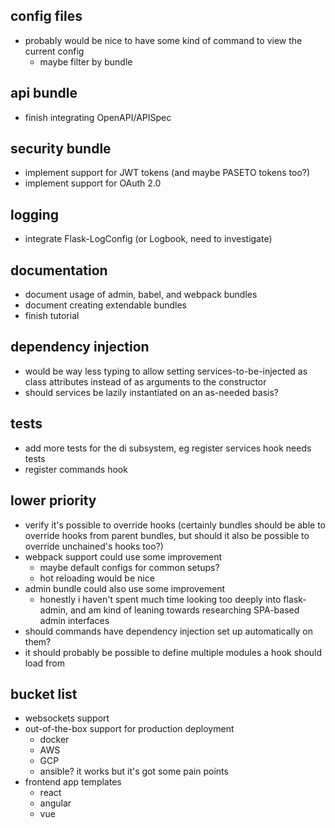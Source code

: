 config files
------------
* probably would be nice to have some kind of command to view the current config
    - maybe filter by bundle


api bundle
----------
* finish integrating OpenAPI/APISpec


security bundle
---------------
* implement support for JWT tokens (and maybe PASETO tokens too?)
* implement support for OAuth 2.0


logging
-------
* integrate Flask-LogConfig (or Logbook, need to investigate)


documentation
-------------
* document usage of admin, babel, and webpack bundles
* document creating extendable bundles
* finish tutorial


dependency injection
--------------------
* would be way less typing to allow setting services-to-be-injected as class attributes instead of as arguments to the constructor
* should services be lazily instantiated on an as-needed basis?


tests
-----
* add more tests for the di subsystem, eg register services hook needs tests
* register commands hook


lower priority
--------------
* verify it's possible to override hooks (certainly bundles should be able to override hooks from parent bundles, but should it also be possible to override unchained's hooks too?)
* webpack support could use some improvement
   - maybe default configs for common setups?
   - hot reloading would be nice
* admin bundle could also use some improvement
   - honestly i haven't spent much time looking too deeply into flask-admin, and am kind of leaning towards researching SPA-based admin interfaces
* should commands have dependency injection set up automatically on them?
* it should probably be possible to define multiple modules a hook should load from


bucket list
-----------
* websockets support
* out-of-the-box support for production deployment
   - docker
   - AWS
   - GCP
   - ansible? it works but it's got some pain points
* frontend app templates
   - react
   - angular
   - vue
